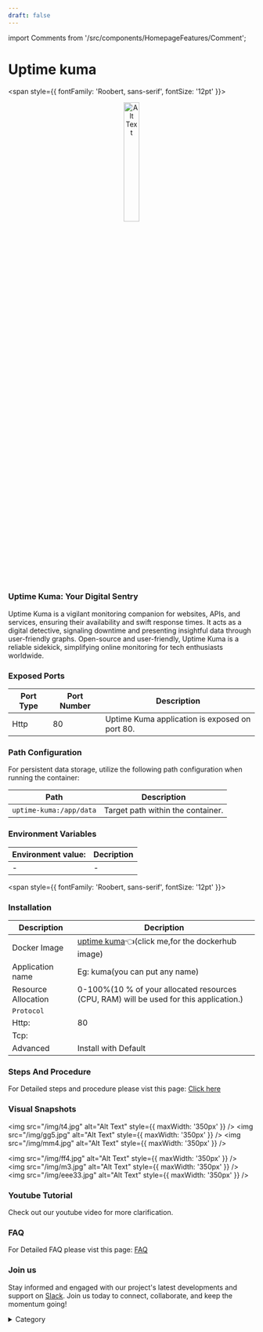 ```yaml
---
draft: false
---
```

import Comments from '/src/components/HomepageFeatures/Comment';





# Uptime kuma

<span style={{ fontFamily: 'Roobert, sans-serif', fontSize: '12pt' }}>

<p align="center">
  <img src="/img/ggdg.jpg" alt="Alt Text" width="25%"/>
</p> 

### Uptime Kuma: Your Digital Sentry

Uptime Kuma is a vigilant monitoring companion for websites, APIs, and services, ensuring their availability and swift response times. It acts as a digital detective, signaling downtime and presenting insightful data through user-friendly graphs. Open-source and user-friendly, Uptime Kuma is a reliable sidekick, simplifying online monitoring for tech enthusiasts worldwide.
### Exposed Ports

| Port Type | Port Number | Description                                        |
| --------- | ----------- | -------------------------------------------------- |
| Http      | 80          | Uptime Kuma application is exposed on port 80.     |

### Path Configuration

For persistent data storage, utilize the following path configuration when running the container:

| Path                        | Description                              |
| --------------------------- | ---------------------------------------- |
| `uptime-kuma:/app/data`     | Target path within the container.         |



### Environment Variables


|   **Environment value:**          | Decription                                                                                                               | 
| --------------------- | ------                                                                                                                   | 
|-       |  -                              |
</span>


<span style={{ fontFamily: 'Roobert, sans-serif', fontSize: '12pt' }}>

### Installation

|  Description          | Decription                                                                                                               | 
| --------------------- | ------                                                                                                                   | 
| Docker Image          |   [uptime kuma](https://hub.docker.com/r/louislam/uptime-kuma)👈(click me,for the dockerhub image)                       |
| Application name      |  Eg: kuma(you can put any name)                                                                                        | 
| Resource Allocation   |  0-100%(10 % of your allocated resources (CPU, RAM) will be used for this application.)                                  | 
| `Protocol`            |                                                                                                                          | 
|  Http:                | 80                                                                                                                     |
|  Tcp:                 |                                                                                                                          | 
|    Advanced           |    Install with Default                                                                                                  |


### Steps And Procedure

For Detailed steps and procedure please vist this page: [Click here](https://techscaleinfinite.github.io/introduction/cloud-float/Steps%20and%20procedure)



### Visual Snapshots
<img src="/img/t4.jpg" alt="Alt Text" style={{ maxWidth: '350px' }} /> <img src="/img/gg5.jpg" alt="Alt Text" style={{ maxWidth: '350px' }} /> <img src="/img/mm4.jpg" alt="Alt Text" style={{ maxWidth: '350px' }} />

<img src="/img/ff4.jpg" alt="Alt Text" style={{ maxWidth: '350px' }} /> <img src="/img/m3.jpg" alt="Alt Text" style={{ maxWidth: '350px' }} /> <img src="/img/eee33.jpg" alt="Alt Text" style={{ maxWidth: '350px' }} />


### Youtube Tutorial&#x20;

Check out our youtube video for more clarification.



### FAQ

For Detailed FAQ please vist this page: [FAQ](https://techscaleinfinite.github.io/FAQ)

### Join us

Stay informed and engaged with our project's latest developments and support on [Slack](https://app.slack.com/client/T04QS32JX6E/C04QKEWE146). Join us today to connect, collaborate, and keep the momentum going!&#x20;

<details>

<summary>Category</summary>

Kubernetes, cloud computing, DevOps, cloud services, hosting platform, container orchestration, cloud infrastructure, cloud deployment, cloud management, cloud technology, cloud solutions, uptime kuma

</details>

</span>

<Comments />